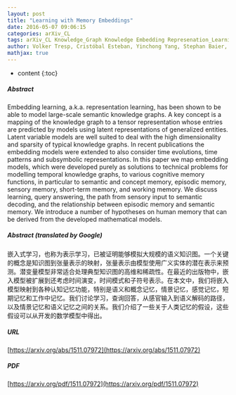 ```yaml
---
layout: post
title: "Learning with Memory Embeddings"
date: 2016-05-07 09:06:15
categories: arXiv_CL
tags: arXiv_CL Knowledge_Graph Knowledge Embedding Represenation_Learning Relation
author: Volker Tresp, Cristóbal Esteban, Yinchong Yang, Stephan Baier, Denis Krompaß
mathjax: true
---
```


* content
{:toc}

##### Abstract
Embedding learning, a.k.a. representation learning, has been shown to be able to model large-scale semantic knowledge graphs. A key concept is a mapping of the knowledge graph to a tensor representation whose entries are predicted by models using latent representations of generalized entities. Latent variable models are well suited to deal with the high dimensionality and sparsity of typical knowledge graphs. In recent publications the embedding models were extended to also consider time evolutions, time patterns and subsymbolic representations. In this paper we map embedding models, which were developed purely as solutions to technical problems for modelling temporal knowledge graphs, to various cognitive memory functions, in particular to semantic and concept memory, episodic memory, sensory memory, short-term memory, and working memory. We discuss learning, query answering, the path from sensory input to semantic decoding, and the relationship between episodic memory and semantic memory. We introduce a number of hypotheses on human memory that can be derived from the developed mathematical models.

##### Abstract (translated by Google)
嵌入式学习，也称为表示学习，已被证明能够模拟大规模的语义知识图。一个关键的概念是知识图到张量表示的映射，张量表示由模型使用广义实体的潜在表示来预测。潜变量模型非常适合处理典型知识图的高维和稀疏性。在最近的出版物中，嵌入模型被扩展到还考虑时间演变，时间模式和子符号表示。在本文中，我们将嵌入模型映射到各种认知记忆功能，特别是语义和概念记忆，情景记忆，感觉记忆，短期记忆和工作中记忆。我们讨论学习，查询回答，从感官输入到语义解码的路径，以及情景记忆和语义记忆之间的关系。我们介绍了一些关于人类记忆的假设，这些假设可以从开发的数学模型中得出。

##### URL
[https://arxiv.org/abs/1511.07972](https://arxiv.org/abs/1511.07972)

##### PDF
[https://arxiv.org/pdf/1511.07972](https://arxiv.org/pdf/1511.07972)

